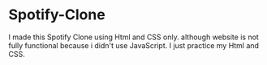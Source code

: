 # Spotify-Clone
I made this Spotify Clone using Html and CSS only. although website is not fully functional because i didn't use JavaScript. I just practice my Html and CSS.
